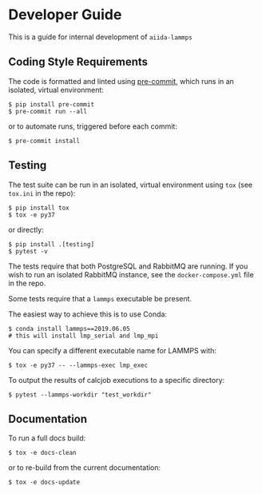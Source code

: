 # Developer Guide

This is a guide for internal development of `aiida-lammps`

## Coding Style Requirements

The code is formatted and linted using [pre-commit](https://pre-commit.com/), which runs in an isolated, virtual environment:

```shell
$ pip install pre-commit
$ pre-commit run --all
```

or to automate runs, triggered before each commit:

```shell
$ pre-commit install
```

## Testing

The test suite can be run in an isolated, virtual environment using `tox` (see `tox.ini` in the repo):

```shell
$ pip install tox
$ tox -e py37
```

or directly:

```shell
$ pip install .[testing]
$ pytest -v
```

The tests require that both PostgreSQL and RabbitMQ are running.
If you wish to run an isolated RabbitMQ instance, see the `docker-compose.yml` file in the repo.

Some tests require that a `lammps` executable be present.

The easiest way to achieve this is to use Conda:

```shell
$ conda install lammps==2019.06.05
# this will install lmp_serial and lmp_mpi
```

You can specify a different executable name for LAMMPS with:

```shell
$ tox -e py37 -- --lammps-exec lmp_exec
```

To output the results of calcjob executions to a specific directory:

```shell
$ pytest --lammps-workdir "test_workdir"
```

## Documentation

To run a full docs build:

```shell
$ tox -e docs-clean
```

or to re-build from the current documentation:

```shell
$ tox -e docs-update
```
